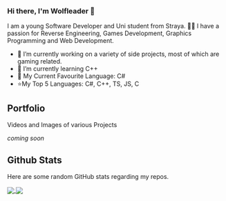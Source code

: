 ### Hi there, I'm Wolfleader 👋

I am a young Software Developer and Uni student from Straya. 🦘🐨
I have a passion for Reverse Engineering, Games Development, Graphics Programming and Web Development.

- 🔭 I’m currently working on a variety of side projects, most of which are gaming related.
- 🌱 I’m currently learning C++
- 🌟 My Current Favourite Language: C#
- ⭐My Top 5 Languages: C#, C++, TS, JS, C

## Portfolio

Videos and Images of various Projects

*coming soon*



## Github Stats

Here are some random GitHub stats regarding my repos.

<a href="https://github.com/anuraghazra/github-readme-stats">
  <img align="center" src="https://github-readme-stats.vercel.app/api?username=wolfleader101&show_icons=true&count_private=true&theme=bear" />
</a>
<a href="https://github.com/anuraghazra/github-readme-stats">
  <img align="center" src="https://github-readme-stats.vercel.app/api/top-langs/?username=wolfleader101&langs_count=10&theme=bear&layout=compact" />
</a>

<!--
**Wolfleader101/Wolfleader101** is a ✨ _special_ ✨ repository because its `README.md` (this file) appears on your GitHub profile.

Here are some ideas to get you started:


- 👯 I’m looking to collaborate on ...
- 🤔 I’m looking for help with ...
- 💬 Ask me about ...
- 📫 How to reach me: ...
- 😄 Pronouns: ...
- ⚡ Fun fact: ...
-->
